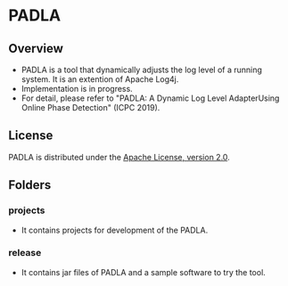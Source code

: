 # PADLA
## Overview
* PADLA is a tool that dynamically adjusts the log level of a running system. It is an extention of Apache Log4j.
* Implementation is in progress.
* For detail, please refer to "PADLA: A Dynamic Log Level AdapterUsing Online Phase Detection" (ICPC 2019).


## License

PADLA is distributed under the [Apache License, version 2.0](http://www.apache.org/licenses/LICENSE-2.0.html).

## Folders
### projects
* It contains projects for development of the PADLA.
### release
* It contains jar files of PADLA and a sample software to try the tool.
